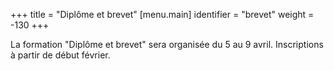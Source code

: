 +++
title = "Diplôme et brevet"
[menu.main]
  identifier = "brevet"
  weight = -130
+++

La formation "Diplôme et brevet" sera organisée du 5 au 9 avril. Inscriptions à partir de début février.